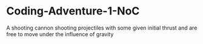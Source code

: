 # Coding-Adventure-1-NoC
A shooting cannon shooting projectiles with some given initial thrust and are free to move under the influence of gravity
